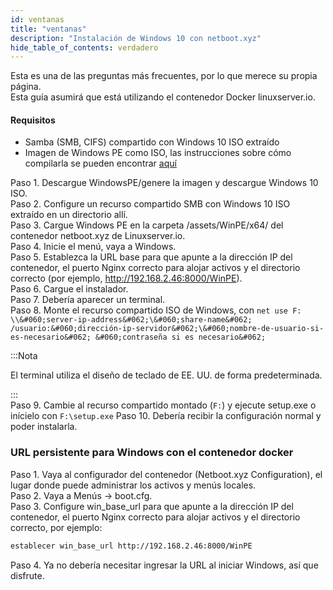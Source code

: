 ```yaml
---
id: ventanas
title: "ventanas"
description: "Instalación de Windows 10 con netboot.xyz"
hide_table_of_contents: verdadero
---
```


Esta es una de las preguntas más frecuentes, por lo que merece su propia página.  
Esta guía asumirá que está utilizando el contenedor Docker linuxserver.io.

#### Requisitos

- Samba (SMB, CIFS) compartido con Windows 10 ISO extraído
- Imagen de Windows PE como ISO, las instrucciones sobre cómo compilarla se pueden encontrar [aquí](https://docs.microsoft.com/en-us/windows-hardware/manufacture/desktop/winpe-create-usb-bootable-drive#create-a-winpe-iso-dvd-or-cd)

Paso 1. Descargue WindowsPE/genere la imagen y descargue Windows 10 ISO.  
Paso 2. Configure un recurso compartido SMB con Windows 10 ISO extraído en un directorio allí.  
Paso 3. Cargue Windows PE en la carpeta /assets/WinPE/x64/ del contenedor netboot.xyz de Linuxserver.io.  
Paso 4. Inicie el menú, vaya a Windows.  
Paso 5. Establezca la URL base para que apunte a la dirección IP del contenedor, el puerto Nginx correcto para alojar activos y el directorio correcto (por ejemplo, http://192.168.2.46:8000/WinPE).  
Paso 6. Cargue el instalador.  
Paso 7. Debería aparecer un terminal.  
Paso 8. Monte el recurso compartido ISO de Windows, con `net use F: \\&#060;server-ip-address&#062;\&#060;share-name&#062; /usuario:&#060;dirección-ip-servidor&#062;\&#060;nombre-de-usuario-si-es-necesario&#062; &#060;contraseña si es necesario&#062;`

:::Nota

El terminal utiliza el diseño de teclado de EE. UU. de forma predeterminada.

:::  
Paso 9. Cambie al recurso compartido montado (`F:`) y ejecute setup.exe o inícielo con `F:\setup.exe` Paso 10. Debería recibir la configuración normal y poder instalarla.

### URL persistente para Windows con el contenedor docker

Paso 1. Vaya al configurador del contenedor (Netboot.xyz Configuration), el lugar donde puede administrar los activos y menús locales.  
Paso 2. Vaya a Menús -> boot.cfg.  
Paso 3. Configure win_base_url para que apunte a la dirección IP del contenedor, el puerto Nginx correcto para alojar activos y el directorio correcto, por ejemplo:

```bash
establecer win_base_url http://192.168.2.46:8000/WinPE
```
Paso 4. Ya no debería necesitar ingresar la URL al iniciar Windows, así que disfrute.
